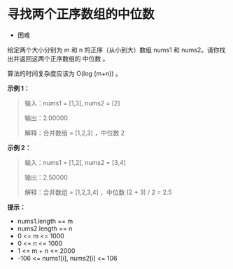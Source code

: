 # 寻找两个正序数组的中位数

- 困难

给定两个大小分别为 m 和 n 的正序（从小到大）数组 nums1 和 nums2。请你找出并返回这两个正序数组的 中位数 。

算法的时间复杂度应该为 O(log (m+n)) 。

 

**示例 1：**
> 输入：nums1 = [1,3], nums2 = [2]
>
> 输出：2.00000
> 
> 解释：合并数组 = [1,2,3] ，中位数 2

**示例 2：**

> 输入：nums1 = [1,2], nums2 = [3,4]
> 
> 输出：2.50000
> 
> 解释：合并数组 = [1,2,3,4] ，中位数 (2 + 3) / 2 = 2.5
 
**提示：**

- nums1.length == m
- nums2.length == n
- 0 <= m <= 1000
- 0 <= n <= 1000
- 1 <= m + n <= 2000
- -106 <= nums1[i], nums2[i] <= 106